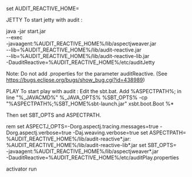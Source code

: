 set AUDIT_REACTIVE_HOME=<home>

JETTY
To start jetty with audit :

java -jar start.jar \
  --exec \
  -javaagent:%AUDIT_REACTIVE_HOME%/lib/aspectjweaver.jar \
  --lib=%AUDIT_REACTIVE_HOME%/lib/audit-reactive.jar \
  --lib=%AUDIT_REACTIVE_HOME%/lib/audit-reactive-lib.jar \
  -DauditReactive=%AUDIT_REACTIVE_HOME%/etc/auditJetty

Note: Do not add .properties for the parameter auditReactive. (See https://bugs.eclipse.org/bugs/show_bug.cgi?id=438989)

PLAY
To start play with audit :
Edit the sbt.bat. Add %ASPECTPATH%; in line
"%_JAVACMD%" %_JAVA_OPTS% %SBT_OPTS% -cp "%ASPECTPATH%;%SBT_HOME%sbt-launch.jar" xsbt.boot.Boot %*

Then set SBT_OPTS and ASPECTPATH.

rem set ASPECTJ_OPTS=-Dorg.aspectj.tracing.messages=true -Dorg.aspectj.verbose=true -Daj.weaving.verbose=true
set ASPECTPATH=\
  %AUDIT_REACTIVE_HOME%/lib/audit-reactive*.jar:\
  %AUDIT_REACTIVE_HOME%/lib/audit-reactive-lib*.jar
set SBT_OPTS=\
  -javaagent:%AUDIT_REACTIVE_HOME%/lib/aspectjweaver*.jar \
  -DauditReactive=%AUDIT_REACTIVE_HOME%/etc/auditPlay.properties

activator run


